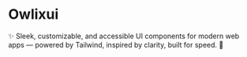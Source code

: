 # Owlixui
✨ Sleek, customizable, and accessible UI components for modern web apps — powered by Tailwind, inspired by clarity, built for speed. 🦉
